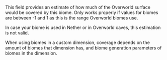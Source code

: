 This field provides an estimate of how much of the Overworld surface would be covered by this biome. Only works properly if values for biomes are between -1 and 1 as this is the range Overworld biomes use.

In case your biome is used in Nether or in Overworld caves, this estimation is not valid.

When using biomes in a custom dimension, coverage depends on the amount of biomes that dimension has, and biome generation parameters of biomes in the dimension.